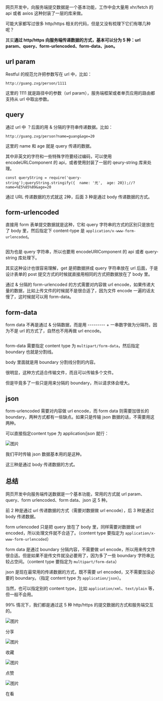网页开发中，向服务端提交数据是一个基本功能，工作中会大量用 xhr/fetch 的 api 或者 axios 这种封装了一层的库来做。

可能大家都写过很多 http/https 相关的代码，但是又没有梳理下它们有哪几种呢？

其实**通过 http/https 向服务端传递数据的方式，基本可以分为 5 种：url param、query、form-urlencoded、form-data、json。**

## url param

Restful 的规范允许把参数写在 url 中，比如：

```
http://guang.zxg/person/1111
```

这里的 1111 就是路径中的参数（url param），服务端框架或者单页应用的路由都支持从 url 中取出参数。

## query

通过 url 中 ？后面的用 & 分隔的字符串传递数据。比如：

```
http://guang.zxg/person?name=guang&age=20
```

这里的 name 和 age 就是 query 传递的数据。

其中非英文的字符和一些特殊字符要经过编码，可以使用 encodeURLComponent 的 api，或者使用封装了一层的 qeury-string 库来处理。

```
const queryString = require('query-string');queryString.stringify({  name: '光',  age: 20});//?name=%E5%85%89&age=20
```

通过 URL 传递数据的方式就这 2种，后面 3 种是通过 body 传递数据的方式。

## form-urlencoded

直接用 form 表单提交数据就是这种，它和 query 字符串的方式的区别只是放在了 body 里，然后指定下 content-type 是 `application/x-www-form-urlencoded`。

![图片](data:image/gif;base64,iVBORw0KGgoAAAANSUhEUgAAAAEAAAABCAYAAAAfFcSJAAAADUlEQVQImWNgYGBgAAAABQABh6FO1AAAAABJRU5ErkJggg==)

因为也是 query 字符串，所以也要用 encodeURIComponent 的 api 或者 query-string 库处理下。

其实这种设计也很容易理解，get 是把数据拼成 query 字符串放在 url 后面，于是设计表单的 post 提交方式的时候就直接用相同的方式把数据放在了 body 里。

通过 & 分隔的 form-urlencoded 的方式需要对内容做 url encode，如果传递大量的数据，比如上传文件的时候就不是很合适了，因为文件 encode 一遍的话太慢了，这时候就可以用 form-data。

## form-data

form data 不再是通过 & 分隔数据，而是用 --------- + 一串数字做为分隔符。因为不是 url 的方式了，自然也不用再做 url encode。

![图片](data:image/gif;base64,iVBORw0KGgoAAAANSUhEUgAAAAEAAAABCAYAAAAfFcSJAAAADUlEQVQImWNgYGBgAAAABQABh6FO1AAAAABJRU5ErkJggg==)

form-data 需要指定 content type 为 `multipart/form-data`，然后指定 boundary 也就是分割线。

body 里面就是用 boundary 分割线分割的内容。

很明显，这种方式适合传输文件，而且可以传输多个文件。

但是毕竟多了一些只是用来分隔的 boundary，所以请求体会增大。

## json

form-urlencoded 需要对内容做 url encode，而 form data 则需要加很长的 boundary，两种方式都有一些缺点。如果只是传输 json 数据的话，不需要用这两种。

可以直接指定content type 为 application/json 就行：

![图片](https://mmbiz.qpic.cn/mmbiz_png/YprkEU0TtGj3srG5xdGlUjNnSIyMN1EVgEwK4ozAwm3bwDjMmE4HHJXWiaK8ICosMibvHoge4oQTbwiciaia9UZdDaA/640?wx_fmt=png&tp=webp&wxfrom=5&wx_lazy=1&wx_co=1)

我们平时传输 json 数据基本用的是这种。

这三种是通过 body 传递数据的方式。

## 总结

网页开发中向服务端传送数据是一个基本功能，常用的方式就 url param、query、form urlencoded、form data、json 这 5 种。

前 2 种是通过 url 传递数据的方式（需要对数据做 url encode），后 3 种是通过 body 传递数据。

form urlencoded 只是把 query 放在了 body 里，同样需要对数据做 url encoded，所以处理文件就不合适了。（content type 要指定为 `application/x-www-form-urlencoded`）

form data 是通过 boundary 分隔内容，不需要做 url encode，所以用来传文件很合适。但是如果不是传文件就没必要用了，因为多了一些 boundary 字符串比较占空间。（content type 要指定为 `multipart/form-data`）

json 是现在最常用的传递数据的方式，既不需要 url encoded，又不需要加没必要的 boundary。（指定 content type 为 `application/json`）。

当然，也可以指定别的 content type，比如 `application/xml`、`text/plain` 等，但一般不会用。

99% 情况下，我们都是通过这 5 种 http/https 的提交数据的方式和服务端交互的。

![图片](https://mmbiz.qpic.cn/mmbiz_png/eGU4MMop1ayFNFNmlvqbFaePA7KqafKnD4pSCwWiaraQgOAVxyAibx7D3gT50kRH8DwGI3o7UtWVf8GcicFAojVibg/640?wx_fmt=png&tp=webp&wxfrom=5&wx_lazy=1&wx_co=1)

分享

![图片](https://mmbiz.qpic.cn/mmbiz_png/7cUAzic3icWt6QMNQOdQgXW3C1eibMpRQ0iaKdosJVfTyqG1DiaFfMwb4JcibsVZgSlHYOsf6RYxaC89icJ5NPeZj9BTg/640?wx_fmt=png&tp=webp&wxfrom=5&wx_lazy=1&wx_co=1)

收藏

![图片](https://mmbiz.qpic.cn/sz_mmbiz_png/e04oVjfBibI5Sh4ibn3ZUnjKq2p5KiaSfeXXowibTf2LTcicOr9MzlhcFwicibZoaUNV9lXqa7Y6kvZ3VlQaicDKibSnP1Q/640?wx_fmt=png&tp=webp&wxfrom=5&wx_lazy=1&wx_co=1)

点赞

![图片](https://mmbiz.qpic.cn/mmbiz_png/SWHoXLyU1HicHlRus0FhAT214iaCKLGiaMexopjrq99ic7TStGL2WH7EF4ibpM681GFxvRVF61IE589II3KpXahdNsg/640?wx_fmt=png&tp=webp&wxfrom=5&wx_lazy=1&wx_co=1)

在看